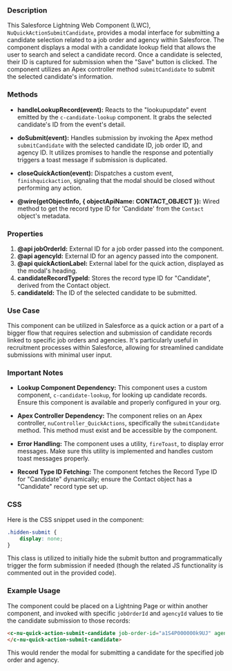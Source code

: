 ### Description

This Salesforce Lightning Web Component (LWC), `NuQuickActionSubmitCandidate`, provides a modal interface for submitting a candidate selection related to a job order and agency within Salesforce. The component displays a modal with a candidate lookup field that allows the user to search and select a candidate record. Once a candidate is selected, their ID is captured for submission when the "Save" button is clicked. The component utilizes an Apex controller method `submitCandidate` to submit the selected candidate's information.

### Methods

- **handleLookupRecord(event):** Reacts to the "lookupupdate" event emitted by the `c-candidate-lookup` component. It grabs the selected candidate's ID from the event's detail.

- **doSubmit(event):** Handles submission by invoking the Apex method `submitCandidate` with the selected candidate ID, job order ID, and agency ID. It utilizes promises to handle the response and potentially triggers a toast message if submission is duplicated.

- **closeQuickAction(event):** Dispatches a custom event, `finishquickaction`, signaling that the modal should be closed without performing any action.

- **@wire(getObjectInfo, { objectApiName: CONTACT_OBJECT }):** Wired method to get the record type ID for 'Candidate' from the `Contact` object's metadata.

### Properties

1. **@api jobOrderId:** External ID for a job order passed into the component.
2. **@api agencyId:** External ID for an agency passed into the component.
3. **@api quickActionLabel:** External label for the quick action, displayed as the modal's heading.
4. **candidateRecordTypeId:** Stores the record type ID for "Candidate", derived from the Contact object.
5. **candidateId:** The ID of the selected candidate to be submitted.

### Use Case

This component can be utilized in Salesforce as a quick action or a part of a bigger flow that requires selection and submission of candidate records linked to specific job orders and agencies. It's particularly useful in recruitment processes within Salesforce, allowing for streamlined candidate submissions with minimal user input. 

### Important Notes

- **Lookup Component Dependency:** This component uses a custom component, `c-candidate-lookup`, for looking up candidate records. Ensure this component is available and properly configured in your org.
  
- **Apex Controller Dependency:** The component relies on an Apex controller, `nuController_QuickActions`, specifically the `submitCandidate` method. This method must exist and be accessible by the component.
  
- **Error Handling:** The component uses a utility, `fireToast`, to display error messages. Make sure this utility is implemented and handles custom toast messages properly.

- **Record Type ID Fetching:** The component fetches the Record Type ID for "Candidate" dynamically; ensure the Contact object has a "Candidate" record type set up.

### CSS

Here is the CSS snippet used in the component:

```css
.hidden-submit {
    display: none;
}
```

This class is utilized to initially hide the submit button and programmatically trigger the form submission if needed (though the related JS functionality is commented out in the provided code).

### Example Usage

The component could be placed on a Lightning Page or within another component, and invoked with specific `jobOrderId` and `agencyId` values to tie the candidate submission to those records:

```html
<c-nu-quick-action-submit-candidate job-order-id="a1S4P000000k9UJ" agency-id="a2D4P000000k9UI" quick-action-label="Submit Candidate">
</c-nu-quick-action-submit-candidate>
```

This would render the modal for submitting a candidate for the specified job order and agency.